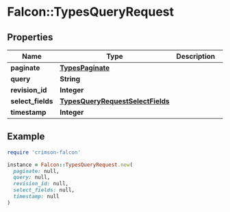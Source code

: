 # Falcon::TypesQueryRequest

## Properties

| Name | Type | Description | Notes |
| ---- | ---- | ----------- | ----- |
| **paginate** | [**TypesPaginate**](TypesPaginate.md) |  | [optional] |
| **query** | **String** |  |  |
| **revision_id** | **Integer** |  | [optional] |
| **select_fields** | [**TypesQueryRequestSelectFields**](TypesQueryRequestSelectFields.md) |  | [optional] |
| **timestamp** | **Integer** |  | [optional] |

## Example

```ruby
require 'crimson-falcon'

instance = Falcon::TypesQueryRequest.new(
  paginate: null,
  query: null,
  revision_id: null,
  select_fields: null,
  timestamp: null
)
```

